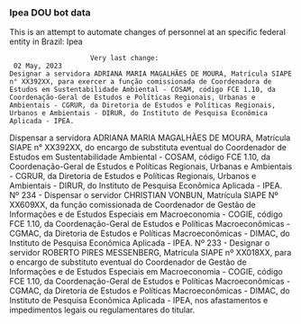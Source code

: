  ### Ipea DOU bot data
 This is an attempt to automate changes of personnel at an specific federal entity in Brazil: Ipea
 
                        Very last change: 
 	 02 May, 2023
	Designar a servidora ADRIANA MARIA MAGALHÃES DE MOURA, Matrícula SIAPE n° XX392XX, para exercer a função comissionada de Coordenadora de Estudos em Sustentabilidade Ambiental - COSAM, código FCE 1.10, da Coordenação-Geral de Estudos e Políticas Regionais, Urbanas e Ambientais - CGRUR, da Diretoria de Estudos e Políticas Regionais, Urbanos e Ambientais - DIRUR, do Instituto de Pesquisa Econômica Aplicada - IPEA.
Dispensar a servidora ADRIANA MARIA MAGALHÃES DE MOURA, Matrícula SIAPE n° XX392XX, do encargo de substituta eventual do Coordenador de Estudos em Sustentabilidade Ambiental - COSAM, código FCE 1.10, da Coordenação-Geral de Estudos e Políticas Regionais, Urbanas e Ambientais - CGRUR, da Diretoria de Estudos e Políticas Regionais, Urbanos e Ambientais - DIRUR, do Instituto de Pesquisa Econômica Aplicada - IPEA.
Nº 234 - Dispensar o servidor CHRISTIAN VONBUN, Matrícula SIAPE Nº XX609XX, da função comissionada de Coordenador de Gestão de Informações e de Estudos Especiais em Macroeconomia - COGIE, código FCE 1.10, da Coordenação-Geral de Estudos e Políticas Macroeconômicas - CGMAC, da Diretoria de Estudos e Políticas Macroeconômicas - DIMAC, do Instituto de Pesquisa Econômica Aplicada - IPEA.
Nº 233 - Designar o servidor ROBERTO PIRES MESSENBERG, Matrícula SIAPE nº XX018XX, para o encargo de substituto eventual do Coordenador de Gestão de Informações e de Estudos Especiais em Macroeconomia - COGIE, código FCE 1.10, da Coordenação-Geral de Estudos e Políticas Macroeconômicas - CGMAC, da Diretoria de Estudos e Políticas Macroeconômicas - DIMAC, do Instituto de Pesquisa Econômica Aplicada - IPEA, nos afastamentos e impedimentos legais ou regulamentares do titular.
